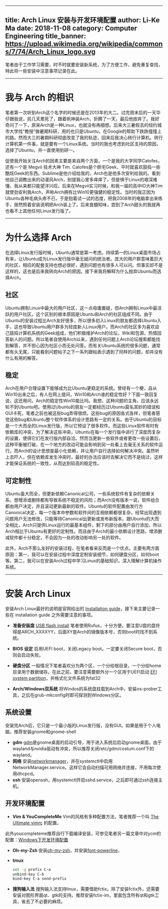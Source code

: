 
---
title: Arch Linux 安装与开发环境配置
author: Li-Ke Ma
date: 2018-11-08
category: Computer Engineering
title_banner: https://upload.wikimedia.org/wikipedia/commons/7/74/Arch_Linux_logo.svg
---
笔者由于工作学习需要，时不时就要安装新系统，为了方便工作，避免重复查找，特此将一些安装中注意事项记录在此。
<!-- toc -->

---
# 我与 Arch 的相识
笔者第一次听到Arch这个名字的时候还是在2013年的大二。过完周末后的一天华仔跟我说，前几天累死了，跟着帆神装Arch，折腾了一天，最后他放弃了。我好奇问了一下，原来Arch是一种Linux，也就没有再细想。后来大三暑假去的纽约城市大学找“教授”做暑期科研，用的也只是Ubuntu，在Google的帮助下跌跌撞撞上的路。然而大三的暑期科研彻底改变了我的轨迹，回来后我决心转行计算机。转行计算机第一件事，就是要有一个Linux系统。当时的我也考虑到社区支持的原因，选择了Ubuntu，并一直使用到研一。

促使我开始关注Arch的因素主要是来自两个方面，一个是我的大学同学Catofes，还有一个是 Megvii 技术大神 Tim. Catofes是个胖宅Geek，平时就喜欢鼓捣一些酷炫Geek的东西。Sublime是他介绍给我的，Arch也是他多次安利给我的。看到他自己调教出来的动漫风Arch，别提我心里多痒痒了，但是惧于Linux的艰深难懂，我从来都只能望洋兴叹。后来在Megvii实习时候，和我一届的高中IO大神Tim就使劲安利我Arch，声称Arch拥有比Win10更强健的稳定性。当时的我正因为Ubuntu各种毛病头疼不已，于是抱着试一试的态度，把我2008年的电脑拿出来练手，居然照着安装说明把Arch装上了。后来食髓知味，尝到了Arch甜头的我就再也看不上其他任何Linux发行版了。

---
# 为什么选择 Arch
在选择Linux发行版时候，Ubuntu通常是第一考虑。持续第一的Linux桌面市场占有率，让Ubuntu成为Linux发行版中毫无疑问的统治者。庞大的用户群意味着巨大的社区，相应的配套支持也想必很好，遇到问题也有很多人可以问。但事实却不是这样的，这也是后来我转向Arch的原因。接下来我将解释为什么抛弃Ubuntu而选择Arch。

## 社区
Ubuntu拥有Linux中最大的用户社区，这一点毋庸置疑，但Arch拥有Linux中最活跃的用户社区。这个区别的根本原因是Ubuntu和Arch的社区组成不同。由于Ubuntu的安装过程比Arch友好很多，所以很多初入Linux的朋友都选择Ubuntu入手，这也导致Ubuntu用户群多为轻度新人Linux用户。而Arch的社区多为喜欢自己鼓捣计算机系统的Geek组成，他们积极维护Arch的论坛，Wiki和包源，热情回答新人的问题。所以笔者自使用Arch以来，遇到任何问题上Arch论坛搜索都能找到解答，并不担心因为社区小而无处问答。而有关Ubuntu系统的很多问题，通常都有头无尾，只能看到问题帖子之下一系列跟帖表示遇到了同样的问题，却并没有什么有用的解答。
## 稳定
Arch在用户合理设置下能够成为比Ubuntu更稳定的系统。曾经有一个梗，自从Win10出来之后，有人在网上提问，Win10和Arch谁的稳定性好？下面一致回复说，这还用问，Arch的稳定性Win10能比吗。我想，这种问题的主角，应该永远轮不到Ubuntu吧。使用过Ubuntu的朋友一定都经历过Ubuntu莫名其妙的错误和GUI卡死，笔者之前也被这些bug弄得很烦。这些bug的原因各式各样，但笔者感觉这些bug和Ubuntu整个软件体系的设计思路有一定的关系。由于Ubuntu的目标是一个大而全的Linux发行版，所以它预设了很多软件。而这些Linux软件有时有依赖库的冲突，为了解决这些冲突，Ubuntu在每一个发行版中进行了深度而复杂的设置，使得它们在发行版内部自洽。然而当更新一些软件或者更改一些设置后，这种平衡被打破，在一个地方的改动可能会影响到另一处看上去毫无关系的软件运行。而Arch的设计思想是最小化依赖，并让用户自行选择如何解决冲突。虽然听上去吓人，但在依赖库发生冲突时，最好的办法应该时去解决它而不是绕过，这样才能保证系统的一致性，从而达到较高的稳定性。

## 可定制性
Ubuntu虽大而全，但更新依赖Canonical公司，一些系统软件有复杂的依赖关系，想增添或删除都有导致系统不稳定的风险；而Arch没有版本一说，软件组合都由用户决定，并且滚动更新最新的软件。Ubuntu的软件配置由发行方Canonical决定，每一个版本中参数和软件间的互相依赖都很复杂，经常出现遇到问题用户无法修改，只能等待Canonical出更新或发布新版本。跟Ubuntu的大而全相比，Arch只提供Linux运行的最基本组件，剩下的部分由用户自行添加，所以Arch相比于Ubuntu有更好的定制性。而且由于Arch的最小依赖设计思路，增添删减软件都十分稳定，不会因为一处的改动影响另一处的软件。

此外，Arch不那么友好的安装过程，在笔者看来反而是一个优点。主要有两方面原因：第一，我可以在安装过程中深度定制安装细节，如何硬盘分区，如何boot等。第二，我可以在安装Arch过程中学习Linux的基础知识，深入理解计算机操作系统。

---
# 安装 Arch Linux
安装Arch Linux最好的说明是官网给出的 [Installation guide](https://wiki.archlinux.org/index.php/installation_guide)，接下来主要记录一些在 installation guide 之外需要注意的事项。

- **准备安装盘** 
[USB flash install](https://wiki.archlinux.org/index.php/USB_flash_installation_media) 笔者使用Rufus，十分方便。要注意U盘的盘符得是ARCH_XXXXYY，后面XY是Arch的镜像版本号，否则boot时找不到系统。

- **BIOS 设定**
启用UEFI boot，关闭Legacy boot。一定要关闭Secure boot，否则会启动失败。

- **硬盘分区** 
一般情况下笔者喜欢分为两个区，一个分给根目录，一个分给home目录用于数据储存。在此之前，要注意需要额外分一个区用于UEFI启动 [EFI system partition](https://wiki.archlinux.org/index.php/EFI_system_partition)，并格式化文件系统为fat32

- **Arch/Windows双系统**
将Windos的系统盘挂载到Arch中，安装os-prober工具，之后在grub-mkconfig时即可探测到Windows分区。

## 系统设置
安装完Arch后，它只是一个最小版的Linux发行版，没有GUI。如果是用于个人电脑，推荐安装gnome和gnome-shell
- **gdm**
[gdm](https://wiki.archlinux.org/index.php/GDM)是gnome桌面的启动引导，用于进入系统后启动gnome桌面。由于wayland与nvidia驱动有冲突，所以推荐关闭/etc/gdm/costum.conf下的wayland。
- **网络**
安装[networkmanager](https://wiki.archlinux.org/index.php/NetworkManager)，并在systemctl中启用NetworkManager.service。这样它会自动扫描可用网络并连接，不用每次使用dhcpcd。
- **ssh**
安装openssh，用systemctl开启sshd.service，之后即可通过ssh连接主机。

## 开发环境配置
- **Vim & YouCompleteMe**
Vim的风格有多种配置方法，笔者推荐一个叫 [The Ultimate vimrc](https://github.com/amix/vimrc) 的配置。

此外youcompleteme推荐自行下载编译安装，可参见笔者另一篇文章中对ycm的配置：[Windows下开发环境配置](https://blog.csdn.net/milkpku/article/details/79808117)

- **Oh-my-Zsh**
安装[oh-my-zsh]( https://github.com/robbyrussell/oh-my-zsh)，并安装[font-powerline](https://github.com/powerline/fonts)，

- **tmux**
  ```bash
  set -g prefix C-a
  unbind-key C-b
  bind-key C-a send-prefix
  ``` 

- **搜狗输入法**
搜狗输入法支持linux，需要借助fctix。除了安装fctix外，还需要安装对图形界面qt、gtk的支持。推荐安装fctix-im，里面包含所有qt和gtk工具，省去了不必要的麻烦。

<!--stackedit_data:
eyJoaXN0b3J5IjpbLTE4MDMxNjU1MDAsOTQwNDMzNzgzLDE3Nz
IwODUzMTUsLTEwMjc0NTg3ODIsMTE4MjAxMjM4MywtMjEyNjkx
MTMxOSwtMTM3MzQ5NDg5MiwtODEyMzEwMzk1LC0xMjUzODczND
QwLC0zNjY1Nzc2NDIsMzYwNDc0NzQ4LDQzOTQ5MDQ1MCwtMTQw
MjM1MjU2MiwxNjU2MjAzNzEzLDMzMTIzOTQ5MywxMTA0NDc5OT
g1LDM3NDQxOTAxMCwtMTQ0ODE0OTAzMCwtMzM1MTAwOTQyLC0y
NTczNTk5NzBdfQ==
-->